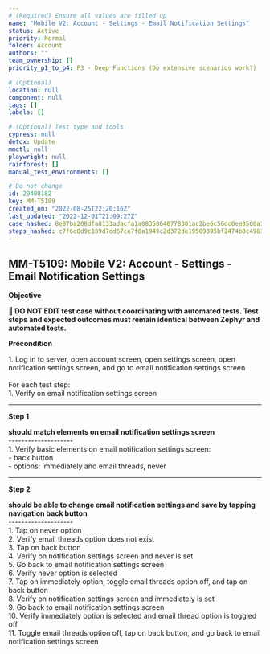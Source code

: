 ```yaml
---
# (Required) Ensure all values are filled up
name: "Mobile V2: Account - Settings - Email Notification Settings"
status: Active
priority: Normal
folder: Account
authors: ""
team_ownership: []
priority_p1_to_p4: P3 - Deep Functions (Do extensive scenarios work?)

# (Optional)
location: null
component: null
tags: []
labels: []

# (Optional) Test type and tools
cypress: null
detox: Update
mmctl: null
playwright: null
rainforest: []
manual_test_environments: []

# Do not change
id: 29408182
key: MM-T5109
created_on: "2022-08-25T22:20:16Z"
last_updated: "2022-12-01T21:09:27Z"
case_hashed: 8e87ba208dfa8133adacfa1a08358640778301ac2be6c56dc0ee8500a1cfe78166f7005c75e8c9aac40ea6208ebb8223
steps_hashed: c7f6c0d9c189d7dd67ce7f0a1949c2d372de19509395bf2474b8c4963adc2f54bf92056094b0323b9ebd0f3013263959
---
```


<!-- (Auto-generated) Based on frontmatter's "key" and "name" -->

## MM-T5109: Mobile V2: Account - Settings - Email Notification Settings

**Objective**

**🛑 DO NOT EDIT test case without coordinating with automated tests. Test steps and expected outcomes must remain identical between Zephyr and automated tests.**

**Precondition**

1\. Log in to server, open account screen, open settings screen, open notification settings screen, and go to email notification settings screen\
\
For each test step:\
1\. Verify on email notification settings screen

---

**Step 1**

**should match elements on email notification settings screen**\
\--------------------\
1\. Verify basic elements on email notification settings screen:\
\- back button\
\- options: immediately and email threads, never

---

**Step 2**

**should be able to change email notification settings and save by tapping navigation back button**\
\--------------------\
1\. Tap on never option\
2\. Verify email threads option does not exist\
3\. Tap on back button\
4\. Verify on notification settings screen and never is set\
5\. Go back to email notification settings screen\
6\. Verify never option is selected\
7\. Tap on immediately option, toggle email threads option off, and tap on back button\
8\. Verify on notification settings screen and immediately is set\
9\. Go back to email notification settings screen\
10\. Verify immediately option is selected and email thread option is toggled off\
11\. Toggle email threads option off, tap on back button, and go back to email notification settings screen
